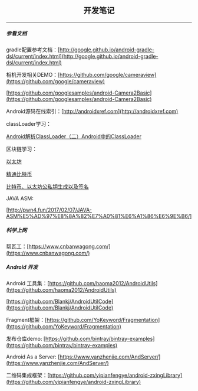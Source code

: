 <h2 align = "center">开发笔记</h2>

----

##### 参看文档

gradle配置参考文档：[http://google.github.io/android-gradle-dsl/current/index.html](http://google.github.io/android-gradle-dsl/current/index.html)

相机开发相关DEMO：[https://github.com/google/cameraview](https://github.com/google/cameraview)

[https://github.com/googlesamples/android-Camera2Basic](https://github.com/googlesamples/android-Camera2Basic)

Android源码在线索引：[http://androidxref.com](http://androidxref.com)

classLoader学习：

[Android解析ClassLoader（二）Android中的ClassLoader](https://blog.csdn.net/itachi85/article/details/78276837)

区块链学习：

[以太坊](https://www.94eth.com/)

[精通比特币](http://book.8btc.com/masterbitcoin2cn)

[比特币、以太坊公私钥生成以及签名](https://github.com/QuincySx/BlockchainWallet-Crypto)

JAVA ASM:

[http://pwn4.fun/2017/02/07/JAVA-ASM%E5%AD%97%E8%8A%82%E7%A0%81%E6%A1%86%E6%9E%B6/]

##### 科学上网

帮瓦工：[https://www.cnbanwagong.com/](https://www.cnbanwagong.com/)

##### Android 开发

Android 工具集：[https://github.com/haoma2012/AndroidUtils](https://github.com/haoma2012/AndroidUtils)

[https://github.com/Blankj/AndroidUtilCode](https://github.com/Blankj/AndroidUtilCode)

Fragment框架：[https://github.com/YoKeyword/Fragmentation](https://github.com/YoKeyword/Fragmentation)

发布仓库demo: [https://github.com/bintray/bintray-examples](https://github.com/bintray/bintray-examples)

Android As a Server: [https://www.yanzhenjie.com/AndServer/](https://www.yanzhenjie.com/AndServer/)

二维码集成框架：[https://github.com/yipianfengye/android-zxingLibrary](https://github.com/yipianfengye/android-zxingLibrary)
